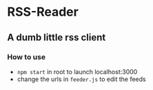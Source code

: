 # RSS-Reader
## A dumb little rss client

### How to use
* `npm start` in root to launch localhost:3000
* change the urls in `feeder.js` to edit the feeds
